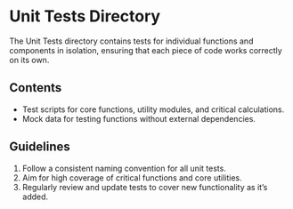 # Unit Tests Directory

The Unit Tests directory contains tests for individual functions and components in isolation, ensuring that each piece of code works correctly on its own.

## Contents
- Test scripts for core functions, utility modules, and critical calculations.
- Mock data for testing functions without external dependencies.

## Guidelines
1. Follow a consistent naming convention for all unit tests.
2. Aim for high coverage of critical functions and core utilities.
3. Regularly review and update tests to cover new functionality as it’s added.